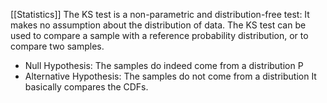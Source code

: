 [[Statistics]]
The KS test is a non-parametric and distribution-free test: It makes no assumption about the distribution of data. The KS test can be used to compare a sample with a reference probability distribution, or to compare two samples.
-  Null Hypothesis: The samples do indeed come from a distribution P
-  Alternative Hypothesis: The samples do not come from a distribution 
It basically compares the CDFs. 